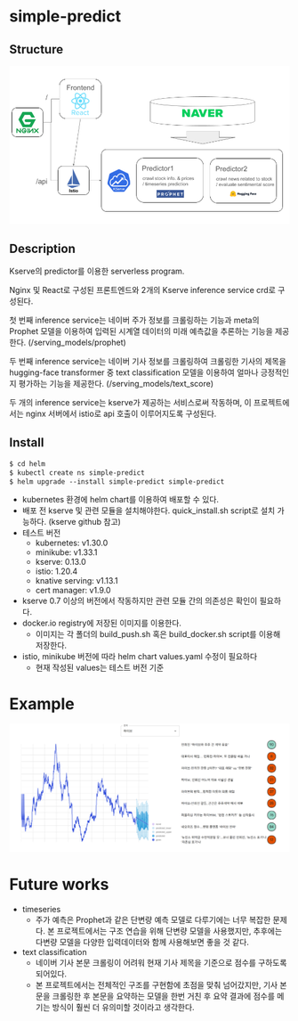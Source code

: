 # simple-predict

## Structure

![Structure](/res/simplepredict.png)

## Description

Kserve의 predictor를 이용한 serverless program. 

Nginx 및 React로 구성된 프론트엔드와 2개의 Kserve inference service crd로 구성된다.

첫 번째 inference service는 네이버 주가 정보를 크롤링하는 기능과 meta의 Prophet 모델을 이용하여 입력된 시계열 데이터의 미래 예측값을 추론하는 기능을 제공한다. (/serving_models/prophet)

두 번째 inference service는 네이버 기사 정보를 크롤링하여 크롤링한 기사의 제목을 hugging-face transformer 중 text classification 모델을 이용하여 얼마나 긍정적인지 평가하는 기능을 제공한다. (/serving_models/text_score)

두 개의 inference service는 kserve가 제공하는 서비스로써 작동하며, 이 프로젝트에서는 nginx 서버에서 istio로 api 호출이 이루어지도록 구성된다.

## Install

```commandline
$ cd helm
$ kubectl create ns simple-predict
$ helm upgrade --install simple-predict simple-predict
```
- kubernetes 환경에 helm chart를 이용하여 배포할 수 있다.
- 배포 전 kserve 및 관련 모듈을 설치해야한다. quick_install.sh script로 설치 가능하다. (kserve github 참고)
- 테스트 버전
  - kubernetes: v1.30.0
  - minikube: v1.33.1
  - kserve: 0.13.0
  - istio: 1.20.4
  - knative serving: v1.13.1
  - cert manager: v1.9.0
- kserve 0.7 이상의 버전에서 작동하지만 관련 모듈 간의 의존성은 확인이 필요하다.
- docker.io registry에 저장된 이미지를 이용한다. 
  - 이미지는 각 폴더의 build_push.sh 혹은 build_docker.sh script를 이용해 저장한다.
- istio, minikube 버전에 따라 helm chart values.yaml 수정이 필요하다
  - 현재 작성된 values는 테스트 버전 기준

# Example

![Sample](/res/sample.png)

# Future works

- timeseries
  - 주가 예측은 Prophet과 같은 단변량 예측 모델로 다루기에는 너무 복잡한 문제다. 본 프로젝트에서는 구조 연습을 위해 단변량 모델을 사용했지만, 추후에는 다변량 모델을 다양한 입력데이터와 함께 사용해보면 좋을 것 같다.
- text classification
  - 네이버 기사 본문 크롤링이 어려워 현재 기사 제목을 기준으로 점수를 구하도록 되어있다.
  - 본 프로젝트에서는 전체적인 구조를 구현함에 초점을 맞춰 넘어갔지만, 기사 본문을 크롤링한 후 본문을 요약하는 모델을 한번 거친 후 요약 결과에 점수를 메기는 방식이 훨씬 더 유의미할 것이라고 생각한다.
